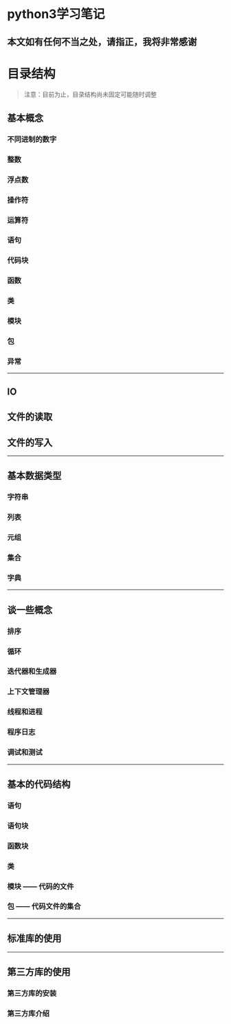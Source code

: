 # python3学习笔记

## 本文如有任何不当之处，请指正，我将非常感谢


# 目录结构

> 注意：目前为止，目录结构尚未固定可能随时调整


## 基本概念


### 不同进制的数字

### 整数

### 浮点数

### 操作符

### 运算符

### 语句

### 代码块

### 函数

### 类

### 模块

### 包

### 异常


----------

## IO

## 文件的读取

## 文件的写入

----------

## 基本数据类型

### 字符串

### 列表

### 元组

### 集合

### 字典

----------

## 谈一些概念

### 排序

### 循环

### 迭代器和生成器

### 上下文管理器

### 线程和进程

### 程序日志

### 调试和测试

----------

## 基本的代码结构

### 语句

### 语句块

### 函数块

### 类

### 模块 —— 代码的文件

### 包 —— 代码文件的集合

----------

## 标准库的使用


----------

## 第三方库的使用

### 第三方库的安装

### 第三方库介绍



